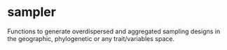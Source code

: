 # sampler
Functions to generate overdispersed and aggregated sampling designs in the geographic, phylogenetic or any trait/variables space. 
